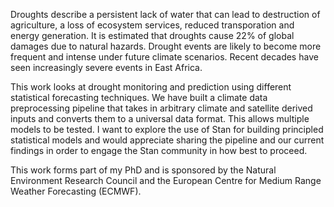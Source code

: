 Droughts describe a persistent lack of water that can lead to destruction of agriculture, a loss of ecosystem services, reduced transporation and energy generation. It is estimated that droughts cause 22% of global damages due to natural hazards. Drought events are likely to become more frequent and intense under future climate scenarios. Recent decades have seen increasingly severe events in East Africa.

This work looks at drought monitoring and prediction using different statistical forecasting techniques. We have built a climate data preprocessing pipeline that takes in arbitrary climate and satellite derived inputs and converts them to a universal data format. This allows multiple models to be tested. I want to explore the use of Stan for building principled statistical models and would appreciate sharing the pipeline and our current findings in order to engage the Stan community in how best to proceed.

This work forms part of my PhD and is sponsored by the Natural Environment Research Council and the European Centre for Medium Range Weather Forecasting (ECMWF).
